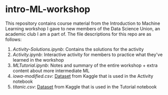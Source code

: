# intro-ML-workshop

This repository contains course material from the Introduction to Machine Learning workshop I gave to new members of the Data Science Union, an academic club I am a part of. The file descriptions for this repo are as follows: 

1. _Activity-Solutions.ipynb_: Contains the solutions for the activity
2. _Activity.ipynb_: Interactive activity for members to practice what they've learned in the workshop
3. _MLTutorial.ipynb_: Notes and summary of the entire workshop + extra content about more intermediate ML
4. _iowa-modified.csv_: [Dataset](https://www.kaggle.com/datasets/marcopale/housing) from Kaggle that is used in the Activity notebook
5. _titanic.csv_: [Dataset](https://www.kaggle.com/c/titanic) from Kaggle that is used in the Tutorial notebook
